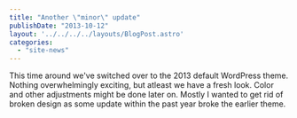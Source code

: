 ```yaml
---
title: "Another \"minor\" update"
publishDate: "2013-10-12"
layout: '../../../../layouts/BlogPost.astro'
categories: 
  - "site-news"
---
```


This time around we've switched over to the 2013 default WordPress theme. Nothing overwhelmingly exciting, but atleast we have a fresh look. Color and other adjustments might be done later on. Mostly I wanted to get rid of broken design as some update within the past year broke the earlier theme.

